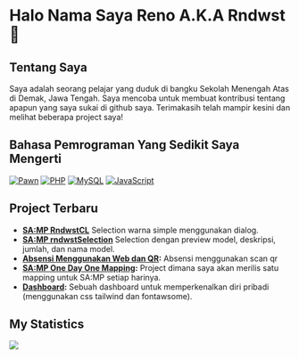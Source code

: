 
# Halo Nama Saya Reno A.K.A Rndwst 👋

## Tentang Saya

Saya adalah seorang pelajar yang duduk di bangku Sekolah Menengah Atas di Demak, Jawa Tengah. Saya mencoba untuk membuat kontribusi tentang apapun yang saya sukai di github saya. Terimakasih telah mampir kesini dan melihat beberapa project saya!

## Bahasa Pemrograman Yang Sedikit Saya Mengerti
[![Pawn](https://img.shields.io/badge/Pawn-2F994C?style=for-the-badge&logo=pawn&logoColor=white)](https://www.compuphase.com/pawn/pawn.htm) 
[![PHP](https://img.shields.io/badge/PHP-777BB4?style=for-the-badge&logo=php&logoColor=white)](https://www.php.net/)
[![MySQL](https://img.shields.io/badge/MySQL-4479A1?style=for-the-badge&logo=mysql&logoColor=white)](https://www.mysql.com/)
[![JavaScript](https://img.shields.io/badge/JavaScript-F7DF1E?style=for-the-badge&logo=javascript&logoColor=black)](https://developer.mozilla.org/en-US/docs/Web/JavaScript)


## Project Terbaru

- **[SA:MP RndwstCL](https://github.com/renodwi/RndwstCL)** Selection warna simple menggunakan dialog.
- **[SA:MP rndwstSelection](https://github.com/renodwi/rndwstSelection)** Selection dengan preview model, deskripsi, jumlah, dan nama model.
- **[Absensi Menggunakan Web dan QR](https://github.com/renodwi/absensi-menggunakan-web-dan-qr/):** Absensi menggunakan scan qr
- **[SA:MP One Day One Mapping](https://github.com/renodwi/SAMP-One-Day-One-Mapping):** Project dimana saya akan merilis satu mapping untuk SA:MP setiap harinya.
- **[Dashboard](https://github.com/renodwi/rndwst-website):** Sebuah dashboard untuk memperkenalkan diri pribadi (menggunakan css tailwind dan fontawsome).

## My Statistics
![](https://github-readme-streak-stats.herokuapp.com/?user=renodwi&theme=tokyonight&hide_border=false)<br/>
